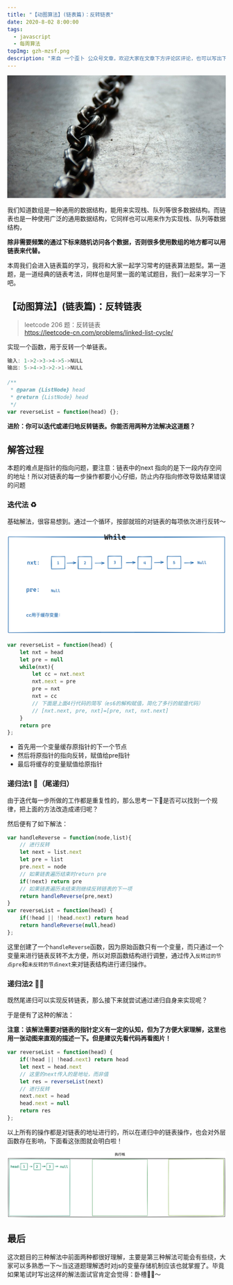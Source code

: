 ```yaml
---
title: "【动图算法】(链表篇)：反转链表"
date: 2020-8-02 8:00:00
tags:
  - javascript
  - 每周算法
topImg: gzh-mzsf.png
description: "来自 一个歪卜 公众号文章，欢迎大家在文章下方评论区评论，也可以写出下周题目的解题思路哦～"
---
```


![](1.jpg)

我们知道数组是一种通用的数据结构，能用来实现栈、队列等很多数据结构。而链表也是一种使用广泛的通用数据结构，它同样也可以用来作为实现栈、队列等数据结构，

**除非需要频繁的通过下标来随机访问各个数据，否则很多使用数组的地方都可以用链表来代替。**

本周我们会进入链表篇的学习，我将和大家一起学习常考的链表算法题型。第一道题，是一道经典的链表考法，同样也是阿里一面的笔试题目，我们一起来学习一下吧。

## 【动图算法】(链表篇)：反转链表

> leetcode 206 题：反转链表  
> https://leetcode-cn.com/problems/linked-list-cycle/

实现一个函数，用于反转一个单链表。

```JavaScript
输入: 1->2->3->4->5->NULL
输出: 5->4->3->2->1->NULL

/**
 * @param {ListNode} head
 * @return {ListNode} head
 */
var reverseList = function(head) {};
```

**进阶：你可以迭代或递归地反转链表。你能否用两种方法解决这道题？**

## 解答过程

本题的难点是指针的指向问题，要注意：链表中的next 指向的是下一段内存空间的地址！所以对链表的每一步操作都要小心仔细，防止内存指向修改导致结果错误的问题

### 迭代法 ♻️

基础解法，很容易想到。通过一个循环，按部就班的对链表的每项依次进行反转～

![](2.gif)

```JavaScript
var reverseList = function(head) {
    let nxt = head
    let pre = null
    while(nxt){
        let cc = nxt.next
        nxt.next = pre
        pre = nxt
        nxt = cc
        // 下面是上面4行代码的简写（es6的解构赋值，简化了多行的赋值代码）
        // [nxt.next, pre, nxt]=[pre, nxt, nxt.next]
    }
    return pre
};
```

- 首先用一个变量缓存原指针的下一个节点
- 然后将原指针的指向反转，赋值给pre指针
- 最后将缓存的变量赋值给原指针

### 递归法1 🐢（尾递归）

由于迭代每一步所做的工作都是重复性的，那么思考一下🤔是否可以找到一个规律，把上面的方法改造成递归呢？

然后便有了如下解法：

```JavaScript
var handleReverse = function(node,list){
    // 进行反转
    let next = list.next 
    let pre = list
    pre.next = node
    // 如果链表遍历结束时return pre
    if(!next) return pre
    // 如果链表遍历未结束则继续反转链表的下一项
    return handleReverse(pre,next)
}
var reverseList = function(head) {
    if(!head || !head.next) return head
    return handleReverse(null,head)
};
```

这里创建了一个`handleReverse`函数，因为原始函数只有一个变量，而只通过一个变量来进行链表反转不太方便，所以对原函数结构进行调整，通过传入`反转过的节点pre`和`未反转的节点next`来对链表结构进行递归操作。

### 递归法2 🐢🐢

既然尾递归可以实现反转链表，那么接下来就尝试通过递归自身来实现呢？

于是便有了这种的解法：

**注意：该解法需要对链表的指针定义有一定的认知，但为了方便大家理解，这里也用一张动图来直观的描述一下。但是建议先看代码再看图片！**

```JavaScript
var reverseList = function(head) {
    if(!head || !head.next) return head
    let next = head.next
    // 这里的next传入的是地址，而非值
    let res = reverseList(next)
    // 进行反转
    next.next = head
    head.next = null
    return res
};
```

以上所有的操作都是对链表的地址进行的，所以在递归中的链表操作，也会对外层函数存在影响，下面看这张图就会明白啦！

![由于图片较长，手机上可能会字体模糊，建议在电脑查看～](3.gif)

## 最后

这次题目的三种解法中前面两种都很好理解，主要是第三种解法可能会有些绕，大家可以多熟悉一下～当这道题理解透时对js的变量存储机制应该也就掌握了。毕竟如果笔试时写出这样的解法面试官肯定会觉得：卧槽🐂🍺～
